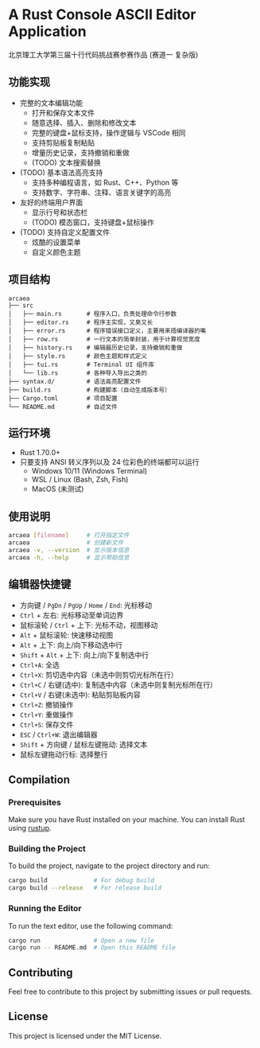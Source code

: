# A Rust Console ASCII Editor Application

北京理工大学第三届十行代码挑战赛参赛作品 (赛道一 复杂版)

## 功能实现

- 完整的文本编辑功能
  - 打开和保存文本文件
  - 随意选择、插入、删除和修改文本
  - 完整的键盘+鼠标支持，操作逻辑与 VSCode 相同
  - 支持剪贴板复制粘贴
  - 增量历史记录，支持撤销和重做
  - (TODO) 文本搜索替换
- (TODO) 基本语法高亮支持
  - 支持多种编程语言，如 Rust、C++、Python 等
  - 支持数字、字符串、注释、语言关键字的高亮
- 友好的终端用户界面
  - 显示行号和状态栏
  - (TODO) 模态窗口，支持键盘+鼠标操作
- (TODO) 支持自定义配置文件
  - 炫酷的设置菜单
  - 自定义颜色主题

## 项目结构

```
arcaea
├── src
│   ├── main.rs       # 程序入口，负责处理命令行参数
│   ├── editor.rs     # 程序主实现，又臭又长
│   ├── error.rs      # 程序错误接口定义，主要用来捂编译器的嘴
│   ├── row.rs        # 一行文本的简单封装，用于计算视觉宽度
│   ├── history.rs    # 编辑器历史记录，支持撤销和重做
│   ├── style.rs      # 颜色主题和样式定义
│   ├── tui.rs        # Terminal UI 组件库
│   └── lib.rs        # 各种导入导出之类的
├── syntax.d/         # 语法高亮配置文件
├── build.rs          # 构建脚本（自动生成版本号）
├── Cargo.toml        # 项目配置
└── README.md         # 自述文件
```

## 运行环境

- Rust 1.70.0+
- 只要支持 ANSI 转义序列以及 24 位彩色的终端都可以运行
  - Windows 10/11 (Windows Terminal)
  - WSL / Linux (Bash, Zsh, Fish)
  - MacOS (未测试)

## 使用说明

```bash
arcaea [filename]     # 打开指定文件
arcaea                # 创建新文件
arcaea -v, --version  # 显示版本信息
arcaea -h, --help     # 显示帮助信息
```

## **编辑器快捷键**

- 方向键 / `PgDn` / `PgUp` / `Home` / `End`: 光标移动
- `Ctrl` + 左右: 光标移动至单词边界
- 鼠标滚轮 / `Ctrl` + 上下: 光标不动，视图移动
- `Alt` + 鼠标滚轮: 快速移动视图
- `Alt` + 上下: 向上/向下移动选中行
- `Shift` + `Alt` + 上下: 向上/向下复制选中行
- `Ctrl+A`: 全选
- `Ctrl+X`: 剪切选中内容（未选中则剪切光标所在行）
- `Ctrl+C` / 右键(选中): 复制选中内容（未选中则复制光标所在行）
- `Ctrl+V` / 右键(未选中): 粘贴剪贴板内容
- `Ctrl+Z`: 撤销操作
- `Ctrl+Y`: 重做操作
- `Ctrl+S`: 保存文件
- `ESC` / `Ctrl+W`: 退出编辑器
- `Shift` + 方向键 / 鼠标左键拖动: 选择文本
- 鼠标左键拖动行标: 选择整行

## Compilation

### Prerequisites

Make sure you have Rust installed on your machine. You can install Rust using [rustup](https://rustup.rs/).

### Building the Project

To build the project, navigate to the project directory and run:

```bash
cargo build             # For debug build
cargo build --release   # For release build
```

### Running the Editor

To run the text editor, use the following command:

```bash
cargo run               # Open a new file
cargo run -- README.md  # Open this README file
```

## Contributing

Feel free to contribute to this project by submitting issues or pull requests.

## License

This project is licensed under the MIT License.
